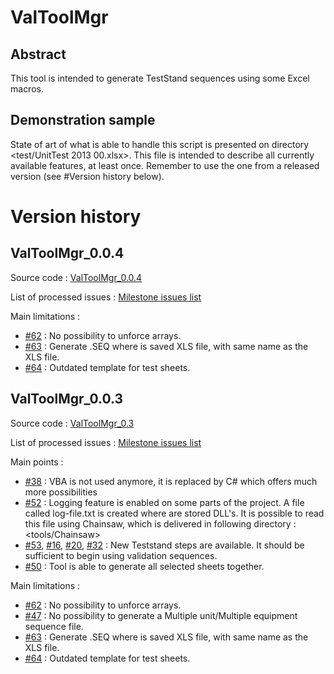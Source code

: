 # ValToolMgr

## Abstract
This tool is intended to generate TestStand sequences using some Excel macros.

## Demonstration sample
State of art of what is able to handle this script is presented on directory <test/UnitTest 2013 00.xlsx>. This file is intended to describe all currently available features, at least once.
Remember to use the one from a released version (see #Version history below).

# Version history

## ValToolMgr_0.0.4

Source code : [ValToolMgr_0.0.4](https://github.com/AlstomTCMS/ValToolMgr/tree/ValToolMgr_0.0.4)

List of processed issues : [Milestone issues list](https://github.com/AlstomTCMS/ValToolMgr/issues?milestone=5&state=closed)

Main limitations :
 * [#62](https://github.com/AlstomTCMS/ValToolMgr/issues/62) : No possibility to unforce arrays.
 * [#63](https://github.com/AlstomTCMS/ValToolMgr/issues/63) : Generate .SEQ where is saved XLS file, with same name as the XLS file.
 * [#64](https://github.com/AlstomTCMS/ValToolMgr/issues/64) : Outdated template for test sheets.

## ValToolMgr_0.0.3

Source code : [ValToolMgr_0.3](https://github.com/AlstomTCMS/ValToolMgr/tree/ValToolMgr_0.3)

List of processed issues : [Milestone issues list](https://github.com/AlstomTCMS/ValToolMgr/issues?milestone=4&state=closed)

Main points :
 * [#38](https://github.com/AlstomTCMS/ValToolMgr/issues/38) : VBA is not used anymore, it is replaced by C# which offers much more possibilities
 * [#52](https://github.com/AlstomTCMS/ValToolMgr/issues/52) : Logging feature is enabled on some parts of the project. A file called log-file.txt is created where are stored DLL's. It is possible to read this file using Chainsaw, which is delivered in following directory : <tools/Chainsaw>
 * [#53](https://github.com/AlstomTCMS/ValToolMgr/issues/53), [#16](https://github.com/AlstomTCMS/ValToolMgr/issues/16), [#20](https://github.com/AlstomTCMS/ValToolMgr/issues/20), [#32](https://github.com/AlstomTCMS/ValToolMgr/issues/32) : New Teststand steps are available. It should be sufficient to begin using validation sequences.
 * [#50](https://github.com/AlstomTCMS/ValToolMgr/issues/50) : Tool is able to generate all selected sheets together.
 
Main limitations :
 * [#62](https://github.com/AlstomTCMS/ValToolMgr/issues/62) : No possibility to unforce arrays.
 * [#47](https://github.com/AlstomTCMS/ValToolMgr/issues/47) : No possibility to generate a Multiple unit/Multiple equipment sequence file.
 * [#63](https://github.com/AlstomTCMS/ValToolMgr/issues/63) : Generate .SEQ where is saved XLS file, with same name as the XLS file.
 * [#64](https://github.com/AlstomTCMS/ValToolMgr/issues/64) : Outdated template for test sheets.